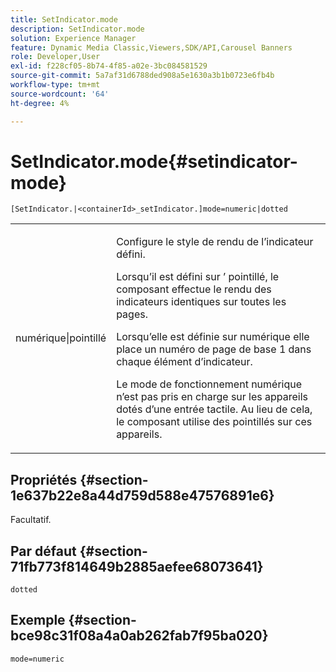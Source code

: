 ```yaml
---
title: SetIndicator.mode
description: SetIndicator.mode
solution: Experience Manager
feature: Dynamic Media Classic,Viewers,SDK/API,Carousel Banners
role: Developer,User
exl-id: f228cf05-8b74-4f85-a02e-3bc084581529
source-git-commit: 5a7af31d6788ded908a5e1630a3b1b0723e6fb4b
workflow-type: tm+mt
source-wordcount: '64'
ht-degree: 4%

---
```


# SetIndicator.mode{#setindicator-mode}

`[SetIndicator.|<containerId>_setIndicator.]mode=numeric|dotted`

<table id="table_0BEA0B5FFDF64E5594B534B2A87A6D88"> 
 <tbody> 
  <tr> 
   <td colname="col1"> <p> <span class="codeph"> numérique|pointillé</span> </p> </td> 
   <td colname="col2"> <p> Configure le style de rendu de l’indicateur défini. </p> <p>Lorsqu’il est défini sur <span class="codeph">’</span> pointillé, le composant effectue le rendu des indicateurs identiques sur toutes les pages. </p> <p>Lorsqu’elle est définie sur <span class="codeph"> numérique</span> elle place un numéro de page de base 1 dans chaque élément d’indicateur. </p> <p>Le mode de fonctionnement numérique<span class="codeph"> </span> n’est pas pris en charge sur les appareils dotés d’une entrée tactile. Au lieu de cela, le composant utilise des <span class="codeph"> pointillés</span> sur ces appareils. </p> </td> 
  </tr> 
 </tbody> 
</table>

## Propriétés {#section-1e637b22e8a44d759d588e47576891e6}

Facultatif.

## Par défaut {#section-71fb773f814649b2885aefee68073641}

`dotted`

## Exemple {#section-bce98c31f08a4a0ab262fab7f95ba020}

`mode=numeric`
